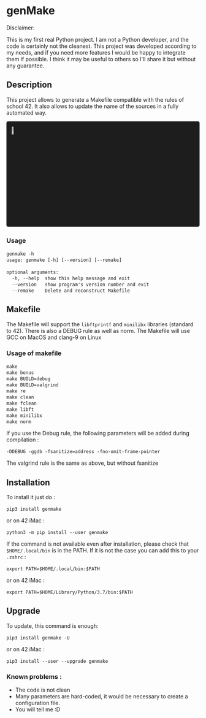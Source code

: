 # genMake

Disclaimer:

This is my first real Python project. I am not a Python developer, and the code is certainly not the cleanest. This project was developed according to my needs, and if you need more features I would be happy to integrate them if possible. I think it may be useful to others so I'll share it but without any guarantee.

## Description

This project allows to generate a Makefile compatible with the rules of school 42. It also allows to update the name of the sources in a fully automated way.

![genmake](assets/genmake.gif)


### Usage
```
genmake -h
usage: genmake [-h] [--version] [--remake]

optional arguments:
  -h, --help  show this help message and exit
  --version   show program's version number and exit
  --remake    Delete and reconstruct Makefile
```

## Makefile
The Makefile will support the `libftprintf` and `minilibx` libraries (standard to 42). There is also a DEBUG rule as well as norm.
The Makefile will use GCC on MacOS and clang-9 on Linux

### Usage of makefile
```
make
make bonus
make BUILD=debug
make BUILD=valgrind
make re
make clean
make fclean
make libft
make minilibx
make norm
```

If you use the Debug rule, the following parameters will be added during compilation :
```
-DDEBUG -ggdb -fsanitize=address -fno-omit-frame-pointer
```
The valgrind rule is the same as above, but without fsanitize

## Installation
To install it just do :
```
pip3 install genmake
```
or on 42 iMac :
```
python3 -m pip install --user genmake
```

If the command is not available even after installation, please check that `$HOME/.local/bin` is in the PATH. If it is not the case you can add this to your `.zshrc` :
```
export PATH=$HOME/.local/bin:$PATH
```
or on 42 iMac :
```
export PATH=$HOME/Library/Python/3.7/bin:$PATH
```

## Upgrade
To update, this command is enough:
```
pip3 install genmake -U
```
or on 42 iMac :
```
pip3 install --user --upgrade genmake
```

### Known problems :
- The code is not clean
- Many parameters are hard-coded, it would be necessary to create a configuration file.
- You will tell me :D
